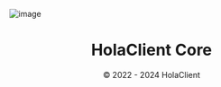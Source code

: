 ![image](https://github.com/HolaClient/Core/assets/102372274/23acf0bf-03c1-4e0e-84ca-2e944e1aad2a)

<h1 align="center" dir="auto">HolaClient Core</h1>
<p align="center">
© 2022 - 2024 HolaClient
</p>
